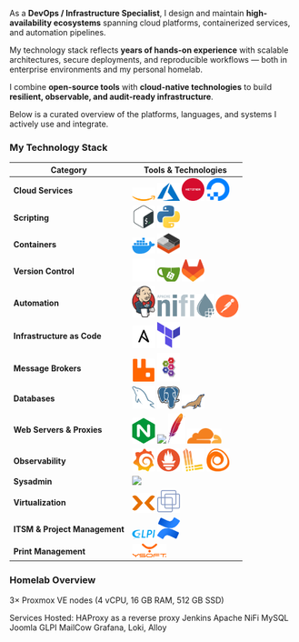 As a **DevOps / Infrastructure Specialist**, I design and maintain **high-availability ecosystems** spanning cloud platforms, containerized services, and automation pipelines.

My technology stack reflects **years of hands-on experience** with scalable architectures, secure deployments, and reproducible workflows — both in enterprise environments and my personal homelab.

I combine **open-source tools** with **cloud-native technologies** to build **resilient, observable, and audit-ready infrastructure**.

Below is a curated overview of the platforms, languages, and systems I actively use and integrate.



### My Technology Stack

| Category | Tools & Technologies |
|-----------|----------------------|
| **Cloud Services** | <img src="./images/aws-light.svg" width="40"/> <img src="./images/azure.svg" width="40"/> <img src="./images/hetzner.svg" width="40"/> <img src="./images/digital-ocean.svg" width="40"/> |
| **Scripting** | <img src="./images/bash-icon-svgrepo-com.svg" width="40"/> <img src="./images/python-svgrepo-com.svg" width="40"/> |
| **Containers** | <img src="./images/docker.svg" width="40"/> <img src="./images/containers.svg" width="40"/> |
| **Version Control** | <img src="./images/github-light.svg" width="40"/> <img src="./images/gitea.svg" width="40"/>  <img src="./images/gitlab.svg" width="40"/>|
| **Automation** | <img src="./images/jenkins.svg" width="40"/>   <img src="./images/Apache-nifi-logo.svg" width="100"/>   <img src="./images/postman-icon-svgrepo-com.svg" width="40"/> |
| **Infrastructure as Code** | <img src="./images/ansible-light.svg" width="40"/>   <img src="./images/terraform.svg" width="40"/> |
| **Message Brokers** | <img src="./images/rabbitmq.svg" width="40"/> <img src="./images/activemq_logo_icon.svg" width="40"/> |
| **Databases** | <img src="./images/mysql.svg" width="40"/> <img src="./images/postgresql.svg" width="40"/> <img src="./images/mariadb.svg" width="40"/> |
| **Web Servers & Proxies** | <img src="./images/nginx.svg" width="40"/> <img src="./images/haproxy.svg" width="40"/> <img src="./images/apache.svg" width="30"/> <img src="./images/cloudflare.svg" width="60"/> |
| **Observability** | <img src="./images/grafana.svg" width="40"/> <img src="./images/prometheus.svg" width="40"/> <img src="./images/loki.svg" width="40"/> <img src="./images/alloy.svg" width="40"/> |
| **Sysadmin** | <img src="https://skillicons.dev/icons?i=linux,windows" /> |
| **Virtualization** | <img src="./images/proxmox-light.svg" width="40"/> <img src="./images/vmware.svg" width="40"/> |
| **ITSM & Project Management** | <img src="./images/glpi.svg" width="40"/> <img src="./images/atlassian-confluence.svg" width="40"/> |
| **Print Management** | <img src="./images/safeq.png" width="60"/> |


### Homelab Overview

3× Proxmox VE nodes (4 vCPU, 16 GB RAM, 512 GB SSD)

Services Hosted:
  HAProxy as a reverse proxy
  Jenkins
  Apache NiFi
  MySQL
  Joomla
  GLPI
  MailCow
  Grafana, Loki, Alloy
  
